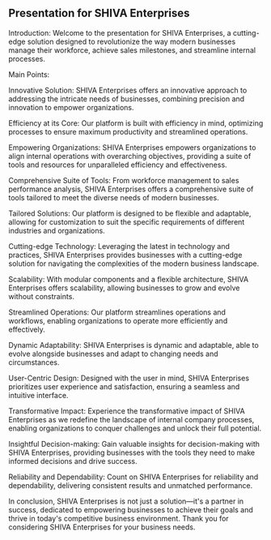 ## Presentation for SHIVA Enterprises
Introduction:
Welcome to the presentation for SHIVA Enterprises, a cutting-edge solution designed to revolutionize the way modern businesses manage their workforce, achieve sales milestones, and streamline internal processes.

Main Points:

Innovative Solution: SHIVA Enterprises offers an innovative approach to addressing the intricate needs of businesses, combining precision and innovation to empower organizations.

Efficiency at its Core: Our platform is built with efficiency in mind, optimizing processes to ensure maximum productivity and streamlined operations.

Empowering Organizations: SHIVA Enterprises empowers organizations to align internal operations with overarching objectives, providing a suite of tools and resources for unparalleled efficiency and effectiveness.

Comprehensive Suite of Tools: From workforce management to sales performance analysis, SHIVA Enterprises offers a comprehensive suite of tools tailored to meet the diverse needs of modern businesses.

Tailored Solutions: Our platform is designed to be flexible and adaptable, allowing for customization to suit the specific requirements of different industries and organizations.

Cutting-edge Technology: Leveraging the latest in technology and practices, SHIVA Enterprises provides businesses with a cutting-edge solution for navigating the complexities of the modern business landscape.

Scalability: With modular components and a flexible architecture, SHIVA Enterprises offers scalability, allowing businesses to grow and evolve without constraints.

Streamlined Operations: Our platform streamlines operations and workflows, enabling organizations to operate more efficiently and effectively.

Dynamic Adaptability: SHIVA Enterprises is dynamic and adaptable, able to evolve alongside businesses and adapt to changing needs and circumstances.

User-Centric Design: Designed with the user in mind, SHIVA Enterprises prioritizes user experience and satisfaction, ensuring a seamless and intuitive interface.

Transformative Impact: Experience the transformative impact of SHIVA Enterprises as we redefine the landscape of internal company processes, enabling organizations to conquer challenges and unlock their full potential.

Insightful Decision-making: Gain valuable insights for decision-making with SHIVA Enterprises, providing businesses with the tools they need to make informed decisions and drive success.

Reliability and Dependability: Count on SHIVA Enterprises for reliability and dependability, delivering consistent results and unmatched performance.

In conclusion, SHIVA Enterprises is not just a solution—it's a partner in success, dedicated to empowering businesses to achieve their goals and thrive in today's competitive business environment. Thank you for considering SHIVA Enterprises for your business needs.